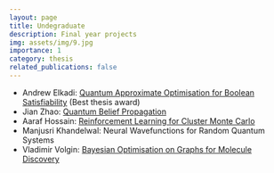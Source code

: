 ```yaml
---
layout: page
title: Undegraduate
description: Final year projects
img: assets/img/9.jpg
importance: 1
category: thesis
related_publications: false
---
```


- Andrew Elkadi: [Quantum Approximate Optimisation for
Boolean Satisfiability](https://www.imperial.ac.uk/media/imperial-college/faculty-of-engineering/computing/public/2223-ug-projects/Quantum-Approximate-Optimisation-for-Boolean-Satisfiability.pdf) (Best thesis award)
- Jian Zhao: [Quantum Belief Propagation](https://www.imperial.ac.uk/media/imperial-college/faculty-of-engineering/computing/public/2324-ug-projects/Zhao,-Jian-Quantum-Belief-Propagation.pdf)
- Aaraf Hossain: [Reinforcement Learning for Cluster Monte Carlo](/assets/pdf/aaraf.pdf)
- Manjusri Khandelwal: Neural Wavefunctions for Random Quantum Systems
- Vladimir Volgin: [Bayesian Optimisation on Graphs for Molecule Discovery](/assets/pdf/vlad.pdf)
